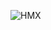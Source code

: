 ![HMX](https://github.com/Saiteja-Vellanki/FL_MED_PT_MON_HMX/assets/38917708/3f64c3a6-179a-4969-bf38-210a84fdb7ae)

